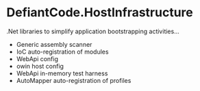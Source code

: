 DefiantCode.HostInfrastructure
==============================

.Net libraries to simplify application bootstrapping activities...

- Generic assembly scanner
- IoC auto-registration of modules
- WebApi config
- owin host config
- WebApi in-memory test harness
- AutoMapper auto-registration of profiles
